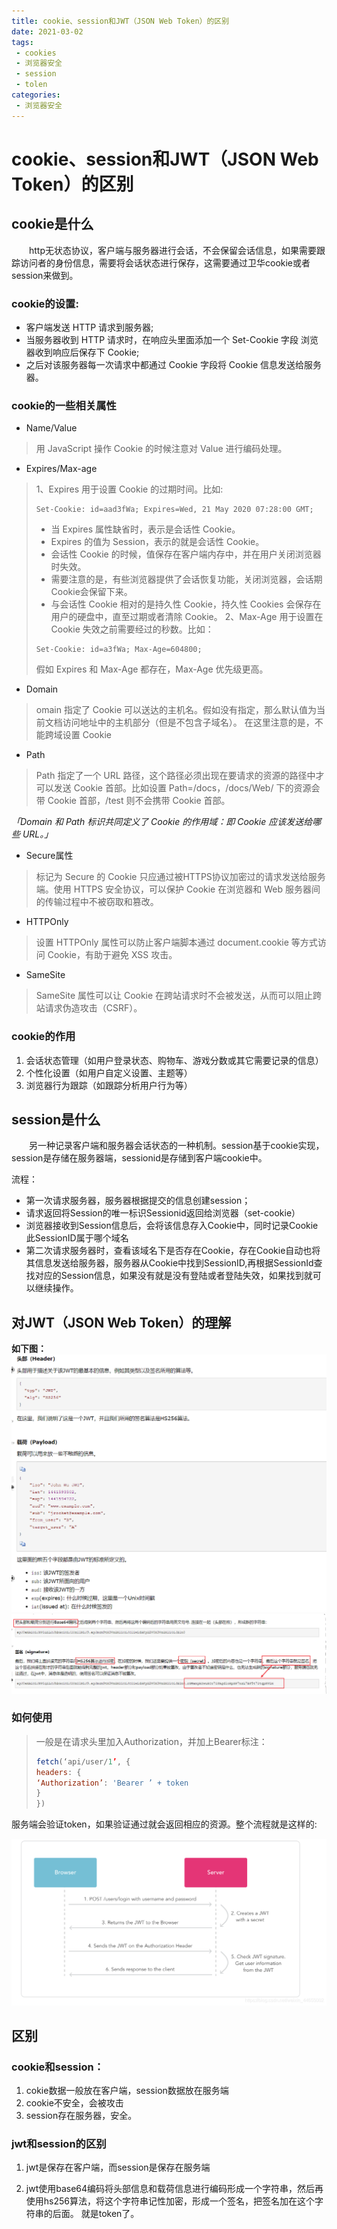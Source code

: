 ```yaml
---
title: cookie、session和JWT（JSON Web Token）的区别
date: 2021-03-02
tags:
 - cookies 
 - 浏览器安全
 - session
 - tolen
categories: 
 - 浏览器安全
---
```

# cookie、session和JWT（JSON Web Token）的区别

## cookie是什么
&emsp;&emsp;http无状态协议，客户端与服务器进行会话，不会保留会话信息，如果需要跟踪访问者的身份信息，需要将会话状态进行保存，这需要通过卫华cookie或者session来做到。

### cookie的设置:
* 客户端发送 HTTP 请求到服务器;
* 当服务器收到 HTTP 请求时，在响应头里面添加一个 Set-Cookie 字段
浏览器收到响应后保存下 Cookie;
* 之后对该服务器每一次请求中都通过 Cookie 字段将 Cookie 信息发送给服务器。

### cookie的一些相关属性

* Name/Value
> 用 JavaScript 操作 Cookie 的时候注意对 Value 进行编码处理。

* Expires/Max-age
>1、Expires 用于设置 Cookie 的过期时间。比如:
> ```http
> Set-Cookie: id=aad3fWa; Expires=Wed, 21 May 2020 07:28:00 GMT;
> ```
> * 当 Expires 属性缺省时，表示是会话性 Cookie。
>* Expires 的值为 Session，表示的就是会话性 Cookie。
>* 会话性 Cookie 的时候，值保存在客户端内存中，并在用户关闭浏览器时失效。
> * 需要注意的是，有些浏览器提供了会话恢复功能，关闭浏览器，会话期Cookie会保留下来。
> * 与会话性 Cookie 相对的是持久性 Cookie，持久性 Cookies 会保存在用户的硬盘中，直至过期或者清除 Cookie。
> 2、Max-Age 用于设置在 Cookie 失效之前需要经过的秒数。比如：
>  ```http
> Set-Cookie: id=a3fWa; Max-Age=604800;
> ```
> 假如 Expires 和 Max-Age 都存在，Max-Age 优先级更高。


* Domain
> omain 指定了 Cookie 可以送达的主机名。假如没有指定，那么默认值为当前文档访问地址中的主机部分（但是不包含子域名）。
> 在这里注意的是，不能跨域设置 Cookie

* Path
> Path 指定了一个 URL 路径，这个路径必须出现在要请求的资源的路径中才可以发送 Cookie 首部。比如设置 Path=/docs，/docs/Web/ 下的资源会带 Cookie 首部，/test 则不会携带 Cookie 首部。
> 
_「Domain 和 Path 标识共同定义了 Cookie 的作用域：即 Cookie 应该发送给哪些 URL。」_
* Secure属性
 >标记为 Secure 的 Cookie 只应通过被HTTPS协议加密过的请求发送给服务端。使用 HTTPS 安全协议，可以保护 Cookie 在浏览器和 Web 服务器间的传输过程中不被窃取和篡改。

 * HTTPOnly
  >设置 HTTPOnly 属性可以防止客户端脚本通过 document.cookie 等方式访问 Cookie，有助于避免 XSS 攻击。
* SameSite
 > SameSite 属性可以让 Cookie 在跨站请求时不会被发送，从而可以阻止跨站请求伪造攻击（CSRF）。

### cookie的作用
1. 会话状态管理（如用户登录状态、购物车、游戏分数或其它需要记录的信息）
2. 个性化设置（如用户自定义设置、主题等）
3. 浏览器行为跟踪（如跟踪分析用户行为等）

## session是什么
&emsp;&emsp;另一种记录客户端和服务器会话状态的一种机制。session基于cookie实现，session是存储在服务器端，sessionid是存储到客户端cookie中。

流程：
* 第一次请求服务器，服务器根据提交的信息创建session；
* 请求返回将Session的唯一标识Sessionid返回给浏览器（set-cookie）
* 浏览器接收到Session信息后，会将该信息存入Cookie中，同时记录Cookie此SessionID属于哪个域名
* 第二次请求服务器时，查看该域名下是否存在Cookie，存在Cookie自动也将其信息发送给服务器，服务器从Cookie中找到SessionID,再根据SessionId查找对应的Session信息，如果没有就是没有登陆或者登陆失效，如果找到就可以继续操作。


## 对JWT（JSON Web Token）的理解
**如下图：**
![jwt](./jwt2.png)
![jwt](./jwt1.png)

### 如何使用
> 一般是在请求头里加入Authorization，并加上Bearer标注：
> ```javascript
>fetch(‘api/user/1’, {
> headers: {
>‘Authorization’: 'Bearer ’ + token
>}
>})
> ```

服务端会验证token，如果验证通过就会返回相应的资源。整个流程就是这样的:

![jwt](./jwt3.png)

## 区别

### cookie和session：

1. cokie数据一般放在客户端，session数据放在服务端
2. cookie不安全，会被攻击
3. session存在服务器，安全。


### jwt和session的区别

1. jwt是保存在客户端，而session是保存在服务端

2. jwt使用base64编码将头部信息和载荷信息进行编码形成一个字符串，然后再使用hs256算法，将这个字符串记性加密，形成一个签名，把签名加在这个字符串的后面。
就是token了。